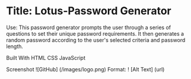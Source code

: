 # Title: Lotus-Password Generator

Use:
This password generator prompts the user through a series of questions to set their unique password requirements. It then generates a random password according to the user's selected criteria and password length.

Built With
HTML
CSS
JavaScript


Screenshot
![GitHub] (/images/logo.png)
Format: ! [Alt Text] (url)